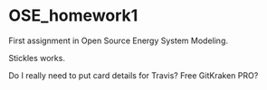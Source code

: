 # OSE_homework1
First assignment in Open Source Energy System Modeling.

Stickles works.

Do I really need to put card details for Travis?
Free GitKraken PRO?
